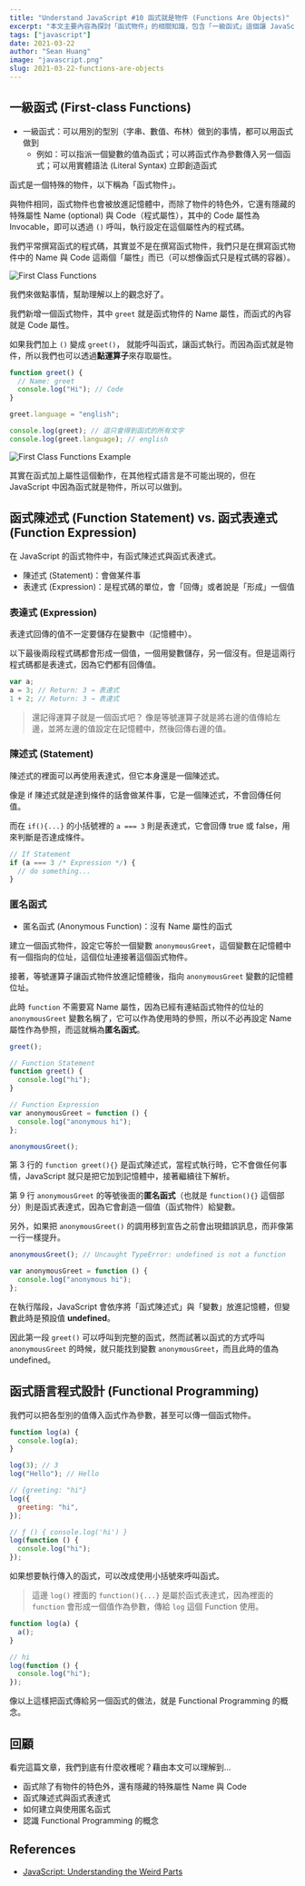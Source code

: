 ```yaml
---
title: "Understand JavaScript #10 函式就是物件 (Functions Are Objects)"
excerpt: "本文主要內容為探討「函式物件」的相關知識，包含「一級函式」這個讓 JavaScript 適合撰寫 Functional Programming 的特性，以及函式陳述式、函式表達式、匿名函式等重要觀念。"
tags: ["javascript"]
date: 2021-03-22
author: "Sean Huang"
image: "javascript.png"
slug: 2021-03-22-functions-are-objects
---
```


## 一級函式 (First-class Functions)

- 一級函式：可以用別的型別（字串、數值、布林）做到的事情，都可以用函式做到
  - 例如：可以指派一個變數的值為函式；可以將函式作為參數傳入另一個函式；可以用實體語法 (Literal Syntax) 立即創造函式

函式是一個特殊的物件，以下稱為「函式物件」。

與物件相同，函式物件也會被放進記憶體中，而除了物件的特色外，它還有隱藏的特殊屬性 Name (optional) 與 Code（程式屬性），其中的 Code 屬性為 Invocable，即可以透過 `()` 呼叫，執行設定在這個屬性內的程式碼。

我們平常撰寫函式的程式碼，其實並不是在撰寫函式物件，我們只是在撰寫函式物件中的 Name 與 Code 這兩個「屬性」而已（可以想像函式只是程式碼的容器）。

![First Class Functions](https://i.imgur.com/NNI4kmU.png)

我們來做點事情，幫助理解以上的觀念好了。

我們新增一個函式物件，其中 `greet` 就是函式物件的 Name 屬性，而函式的內容就是 Code 屬性。

如果我們加上 `()` 變成 `greet()`， 就能呼叫函式，讓函式執行。而因為函式就是物件，所以我們也可以透過**點運算子**來存取屬性。

```javascript
function greet() {
  // Name: greet
  console.log("Hi"); // Code
}

greet.language = "english";

console.log(greet); // 這只會得到函式的所有文字
console.log(greet.language); // english
```

![First Class Functions Example](https://i.imgur.com/D7EXbm9.png)

其實在函式加上屬性這個動作，在其他程式語言是不可能出現的，但在 JavaScript 中因為函式就是物件，所以可以做到。

## 函式陳述式 (Function Statement) vs. 函式表達式 (Function Expression)

在 JavaScript 的函式物件中，有函式陳述式與函式表達式。

- 陳述式 (Statement)：會做某件事
- 表達式 (Expression)：是程式碼的單位，會「回傳」或者說是「形成」一個值

### 表達式 (Expression)

表達式回傳的值不一定要儲存在變數中（記憶體中）。

以下最後兩段程式碼都會形成一個值，一個用變數儲存，另一個沒有。但是這兩行程式碼都是表達式，因為它們都有回傳值。

```javascript
var a;
a = 3; // Return: 3 → 表達式
1 + 2; // Return: 3 → 表達式
```

> 還記得運算子就是一個函式吧？
> 像是等號運算子就是將右邊的值傳給左邊，並將左邊的值設定在記憶體中，然後回傳右邊的值。

### 陳述式 (Statement)

陳述式的裡面可以再使用表達式，但它本身還是一個陳述式。

像是 if 陳述式就是達到條件的話會做某件事，它是一個陳述式，不會回傳任何值。

而在 `if(){...}` 的小括號裡的 `a === 3` 則是表達式，它會回傳 true 或 false，用來判斷是否達成條件。

```javascript
// If Statement
if (a === 3 /* Expression */) {
  // do something...
}
```

### 匿名函式

- 匿名函式 (Anonymous Function)：沒有 Name 屬性的函式

建立一個函式物件，設定它等於一個變數 `anonymousGreet`，這個變數在記憶體中有一個指向的位址，這個位址連接著這個函式物件。

接著，等號運算子讓函式物件放進記憶體後，指向 `anonymousGreet` 變數的記憶體位址。

此時 `function` 不需要寫 Name 屬性，因為已經有連結函式物件的位址的 `anonymousGreet` 變數名稱了，它可以作為使用時的參照，所以不必再設定 Name 屬性作為參照，而這就稱為**匿名函式**。

```javascript
greet();

// Function Statement
function greet() {
  console.log("hi");
}

// Function Expression
var anonymousGreet = function () {
  console.log("anonymous hi");
};

anonymousGreet();
```

第 3 行的 `function greet(){}` 是函式陳述式，當程式執行時，它不會做任何事情，JavaScript 就只是把它加到記憶體中，接著繼續往下解析。

第 9 行 `anonymousGreet` 的等號後面的**匿名函式**（也就是 `function(){}` 這個部分）則是函式表達式，因為它會創造一個值（函式物件）給變數。

另外，如果把 `anonymousGreet()` 的調用移到宣告之前會出現錯誤訊息，而非像第一行一樣提升。

```javascript
anonymousGreet(); // Uncaught TypeError: undefined is not a function

var anonymousGreet = function () {
  console.log("anonymous hi");
};
```

在執行階段，JavaScript 會依序將「函式陳述式」與「變數」放進記憶體，但變數此時是預設值 **undefined**。

因此第一段 `greet()` 可以呼叫到完整的函式，然而試著以函式的方式呼叫 `anonymousGreet` 的時候，就只能找到變數 `anonymousGreet`，而且此時的值為 undefined。

## 函式語言程式設計 (Functional Programming)

我們可以把各型別的值傳入函式作為參數，甚至可以傳一個函式物件。

```javascript
function log(a) {
  console.log(a);
}

log(3); // 3
log("Hello"); // Hello

// {greeting: "hi"}
log({
  greeting: "hi",
});

// ƒ () { console.log('hi') }
log(function () {
  console.log("hi");
});
```

如果想要執行傳入的函式，可以改成使用小括號來呼叫函式。

> 這邊 `log()` 裡面的 `function(){...}` 是屬於函式表達式，因為裡面的 `function` 會形成一個值作為參數，傳給 `log` 這個 Function 使用。

```javascript
function log(a) {
  a();
}

// hi
log(function () {
  console.log("hi");
});
```

像以上這樣把函式傳給另一個函式的做法，就是 Functional Programming 的概念。

## 回顧

看完這篇文章，我們到底有什麼收穫呢？藉由本文可以理解到…

- 函式除了有物件的特色外，還有隱藏的特殊屬性 Name 與 Code
- 函式陳述式與函式表達式
- 如何建立與使用匿名函式
- 認識 Functional Programming 的概念

## References

- [JavaScript: Understanding the Weird Parts](https://www.udemy.com/course/understand-javascript/)
